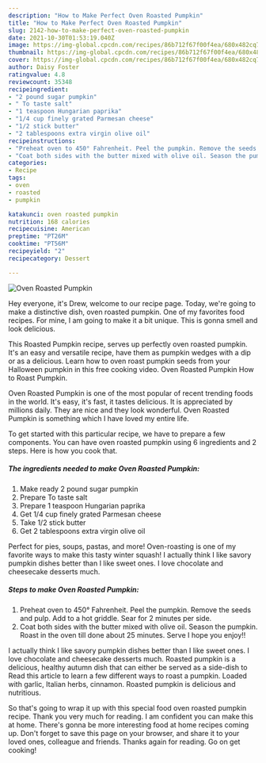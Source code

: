```yaml
---
description: "How to Make Perfect Oven Roasted Pumpkin"
title: "How to Make Perfect Oven Roasted Pumpkin"
slug: 2142-how-to-make-perfect-oven-roasted-pumpkin
date: 2021-10-30T01:53:19.040Z
image: https://img-global.cpcdn.com/recipes/86b712f67f00f4ea/680x482cq70/oven-roasted-pumpkin-recipe-main-photo.jpg
thumbnail: https://img-global.cpcdn.com/recipes/86b712f67f00f4ea/680x482cq70/oven-roasted-pumpkin-recipe-main-photo.jpg
cover: https://img-global.cpcdn.com/recipes/86b712f67f00f4ea/680x482cq70/oven-roasted-pumpkin-recipe-main-photo.jpg
author: Daisy Foster
ratingvalue: 4.8
reviewcount: 35348
recipeingredient:
- "2 pound sugar pumpkin"
- " To taste salt"
- "1 teaspoon Hungarian paprika"
- "1/4 cup finely grated Parmesan cheese"
- "1/2 stick butter"
- "2 tablespoons extra virgin olive oil"
recipeinstructions:
- "Preheat oven to 450° Fahrenheit. Peel the pumpkin. Remove the seeds and pulp. Add to a hot griddle. Sear for 2 minutes per side."
- "Coat both sides with the butter mixed with olive oil. Season the pumpkin. Roast in the oven till done about 25 minutes. Serve I hope you enjoy!!"
categories:
- Recipe
tags:
- oven
- roasted
- pumpkin

katakunci: oven roasted pumpkin 
nutrition: 168 calories
recipecuisine: American
preptime: "PT26M"
cooktime: "PT56M"
recipeyield: "2"
recipecategory: Dessert

---
```



![Oven Roasted Pumpkin](https://img-global.cpcdn.com/recipes/86b712f67f00f4ea/680x482cq70/oven-roasted-pumpkin-recipe-main-photo.jpg)

Hey everyone, it's Drew, welcome to our recipe page. Today, we're going to make a distinctive dish, oven roasted pumpkin. One of my favorites food recipes. For mine, I am going to make it a bit unique. This is gonna smell and look delicious.

This Roasted Pumpkin recipe, serves up perfectly oven roasted pumpkin. It's an easy and versatile recipe, have them as pumpkin wedges with a dip or as a delicious. Learn how to oven roast pumpkin seeds from your Halloween pumpkin in this free cooking video. Oven Roasted Pumpkin How to Roast Pumpkin.

Oven Roasted Pumpkin is one of the most popular of recent trending foods in the world. It's easy, it's fast, it tastes delicious. It is appreciated by millions daily. They are nice and they look wonderful. Oven Roasted Pumpkin is something which I have loved my entire life.


To get started with this particular recipe, we have to prepare a few components. You can have oven roasted pumpkin using 6 ingredients and 2 steps. Here is how you cook that.

<!--inarticleads1-->

##### The ingredients needed to make Oven Roasted Pumpkin:

1. Make ready 2 pound sugar pumpkin
1. Prepare  To taste salt
1. Prepare 1 teaspoon Hungarian paprika
1. Get 1/4 cup finely grated Parmesan cheese
1. Take 1/2 stick butter
1. Get 2 tablespoons extra virgin olive oil


Perfect for pies, soups, pastas, and more! Oven-roasting is one of my favorite ways to make this tasty winter squash! I actually think I like savory pumpkin dishes better than I like sweet ones. I love chocolate and cheesecake desserts much. 

<!--inarticleads2-->

##### Steps to make Oven Roasted Pumpkin:

1. Preheat oven to 450° Fahrenheit. Peel the pumpkin. Remove the seeds and pulp. Add to a hot griddle. Sear for 2 minutes per side.
1. Coat both sides with the butter mixed with olive oil. Season the pumpkin. Roast in the oven till done about 25 minutes. Serve I hope you enjoy!!


I actually think I like savory pumpkin dishes better than I like sweet ones. I love chocolate and cheesecake desserts much. Roasted pumpkin is a delicious, healthy autumn dish that can either be served as a side-dish to Read this article to learn a few different ways to roast a pumpkin. Loaded with garlic, Italian herbs, cinnamon. Roasted pumpkin is delicious and nutritious. 

So that's going to wrap it up with this special food oven roasted pumpkin recipe. Thank you very much for reading. I am confident you can make this at home. There's gonna be more interesting food at home recipes coming up. Don't forget to save this page on your browser, and share it to your loved ones, colleague and friends. Thanks again for reading. Go on get cooking!
